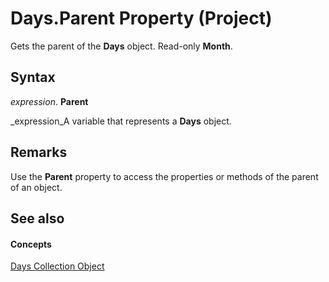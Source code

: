 
# Days.Parent Property (Project)

Gets the parent of the  **Days** object. Read-only **Month**.


## Syntax

 _expression_. **Parent**

 _expression_A variable that represents a  **Days** object.


## Remarks

Use the  **Parent** property to access the properties or methods of the parent of an object.


## See also


#### Concepts


 [Days Collection Object](ac9cc007-a318-c9a8-2e6c-c4834a52d5c2.md)
